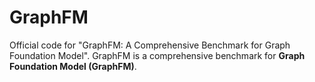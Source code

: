 # GraphFM
Official code for "GraphFM: A Comprehensive Benchmark for Graph Foundation Model". GraphFM is a comprehensive benchmark for **Graph Foundation Model (GraphFM)**. 
